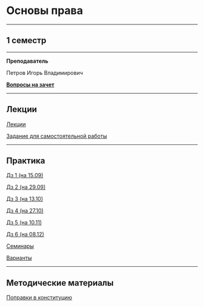# Основы права
____________
## 1 семестр
___________
**Преподаватель**

Петров Игорь Владимирович

[**Вопросы на зачет**](https://github.com/Veldorn/SPbGTI/blob/main/Files/LawBasics/VOPROSY_PO_PRAVU_ZAChYoT.docx)
_________
## Лекции

[Лекции](https://github.com/Veldorn/SPbGTI/blob/main/Files/LawBasics/Osnovy_prava_Lekcii.pdf)

[Задание для самостоятельной работы](https://github.com/Veldorn/SPbGTI/blob/main/Files/LawBasics/Право%20задание%20для%20самостоятельной%20работы.png)
_________
## Практика

[Дз 1 (на 15.09)](https://github.com/Veldorn/SPbGTI/blob/main/Files/LawBasics/Право%20дз%201.png)

[Дз 2 (на 29.09)](https://github.com/Veldorn/SPbGTI/blob/main/Files/LawBasics/Право%20дз%202.png)

[Дз 3 (на 13.10)](https://github.com/Veldorn/SPbGTI/blob/main/Files/LawBasics/Право%20дз%203.png)

[Дз 4 (на 27.10)](https://github.com/Veldorn/SPbGTI/blob/main/Files/LawBasics/Право%20дз%204.jpg)

[Дз 5 (на 10.11)](https://github.com/Veldorn/SPbGTI/blob/main/Files/LawBasics/Право%20дз%205.png)

[Дз 6 (на 08.12)](https://github.com/Veldorn/SPbGTI/blob/main/Files/LawBasics/Право%20дз%206.png)

[Семинары](https://github.com/Veldorn/SPbGTI/blob/main/Files/LawBasics/Osnovy_prava_Seminary.pdf)

[Варианты](https://github.com/Veldorn/SPbGTI/blob/main/GroupList.md)
___________
## Методические материалы

[Поправки в конституцию](https://github.com/Veldorn/SPbGTI/blob/main/Files/LawBasics/Поправки%20в%20Конституцию.pdf)

